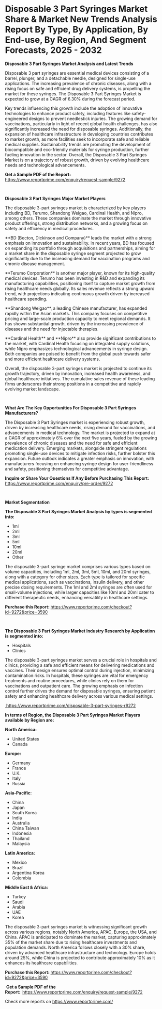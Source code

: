 <p><h1>Disposable 3 Part Syringes Market Share & Market New Trends Analysis Report By Type, By Application, By End-use, By Region, And Segment Forecasts, 2025 - 2032</h1></p><p><strong>Disposable 3 Part Syringes Market Analysis and Latest Trends</strong></p>
<p><p>Disposable 3 part syringes are essential medical devices consisting of a barrel, plunger, and a detachable needle, designed for single-use applications. The increasing prevalence of chronic diseases, along with a rising focus on safe and efficient drug delivery systems, is propelling the market for these syringes. The Disposable 3 Part Syringes Market is expected to grow at a CAGR of 6.30% during the forecast period. </p><p>Key trends influencing this growth include the adoption of innovative technologies to enhance product safety, including features like safety-engineered designs to prevent needlestick injuries. The growing demand for vaccinations, particularly in light of recent global health challenges, has also significantly increased the need for disposable syringes. Additionally, the expansion of healthcare infrastructure in developing countries contributes to market growth, as more facilities seek to incorporate safe and reliable medical supplies. Sustainability trends are promoting the development of biocompatible and eco-friendly materials for syringe production, further fueling innovation in the sector. Overall, the Disposable 3 Part Syringes Market is on a trajectory of robust growth, driven by evolving healthcare needs and technological advancements.</p></p>
<p><strong>Get a Sample PDF of the Report:&nbsp;</strong> <a href="https://www.reportprime.com/enquiry/request-sample/9272?utm_campaign=2924&utm_medium=2&utm_source=Github&utm_content=ia&utm_term=20032025&utm_id=disposable-3-part-syringes">https://www.reportprime.com/enquiry/request-sample/9272</a></p>
<p>&nbsp;</p>
<p><strong>Disposable 3 Part Syringes Major Market Players</strong></p>
<p><p>The disposable 3-part syringes market is characterized by key players including BD, Terumo, Shandong Weigao, Cardinal Health, and Nipro, among others. These companies dominate the market through innovative product offerings, strong distribution networks, and a growing focus on safety and efficiency in medical procedures.</p><p>**BD (Becton, Dickinson and Company)** leads the market with a strong emphasis on innovation and sustainability. In recent years, BD has focused on expanding its portfolio through acquisitions and partnerships, aiming for a market share in the disposable syringe segment projected to grow significantly due to the increasing demand for vaccination programs and chronic disease management.</p><p>**Terumo Corporation** is another major player, known for its high-quality medical devices. Terumo has been investing in R&D and expanding its manufacturing capabilities, positioning itself to capture market growth from rising healthcare needs globally. Its sales revenue reflects a strong upward trend, with projections indicating continuous growth driven by increased healthcare spending.</p><p>**Shandong Weigao**, a leading Chinese manufacturer, has expanded rapidly within the Asian markets. This company focuses on competitive pricing and large-scale production capacity to meet regional demands. It has shown substantial growth, driven by the increasing prevalence of diseases and the need for injectable therapies.</p><p>**Cardinal Health** and **Nipro** also provide significant contributions to the market, with Cardinal Health focusing on integrated supply solutions, while Nipro emphasizes technological advancements in syringe design. Both companies are poised to benefit from the global push towards safer and more efficient healthcare delivery systems.</p><p>Overall, the disposable 3-part syringes market is projected to continue its growth trajectory, driven by innovation, increased health awareness, and global healthcare initiatives. The cumulative sales revenue of these leading firms underscores their strong positions in a competitive and rapidly evolving market landscape.</p></p>
<p>&nbsp;</p>
<p><strong>What Are The Key Opportunities For Disposable 3 Part Syringes Manufacturers?</strong></p>
<p><p>The Disposable 3 Part Syringes market is experiencing robust growth, driven by increasing healthcare needs, rising demand for vaccinations, and advancements in medical technology. The market is projected to expand at a CAGR of approximately 6% over the next five years, fueled by the growing prevalence of chronic diseases and the need for safe and efficient medication delivery. Emerging markets, alongside stringent regulations promoting single-use devices to mitigate infection risks, further bolster this expansion. Future outlook indicates a greater emphasis on innovation, with manufacturers focusing on enhancing syringe design for user-friendliness and safety, positioning themselves for competitive advantage.</p></p>
<p><strong>Inquire or Share Your Questions If Any Before Purchasing This Report:</strong> <a href="https://www.reportprime.com/enquiry/pre-order/9272?utm_campaign=2924&utm_medium=2&utm_source=Github&utm_content=ia&utm_term=20032025&utm_id=disposable-3-part-syringes">https://www.reportprime.com/enquiry/pre-order/9272</a></p>
<p>&nbsp;</p>
<p><strong>Market Segmentation</strong></p>
<p><strong>The Disposable 3 Part Syringes Market Analysis by types is segmented into:</strong></p>
<p><ul><li>1ml</li><li>2ml</li><li>3ml</li><li>5ml</li><li>10ml</li><li>20ml</li><li>Other</li></ul></p>
<p><p>The disposable 3-part syringe market comprises various types based on volume capacities, including 1ml, 2ml, 3ml, 5ml, 10ml, and 20ml syringes, along with a category for other sizes. Each type is tailored for specific medical applications, such as vaccinations, insulin delivery, and other precise dosing requirements. The 1ml and 2ml syringes are often used for small-volume injections, while larger capacities like 10ml and 20ml cater to different therapeutic needs, enhancing versatility in healthcare settings.</p></p>
<p><strong>Purchase this Report:&nbsp;</strong><a href="https://www.reportprime.com/checkout?id=9272&price=3590&utm_campaign=2924&utm_medium=2&utm_source=Github&utm_content=ia&utm_term=20032025&utm_id=disposable-3-part-syringes">https://www.reportprime.com/checkout?id=9272&price=3590</a></p>
<p>&nbsp;</p>
<p><strong>The Disposable 3 Part Syringes Market Industry Research by Application is segmented into:</strong></p>
<p><ul><li>Hospitals</li><li>Clinics</li></ul></p>
<p><p>The disposable 3-part syringes market serves a crucial role in hospitals and clinics, providing a safe and efficient means for delivering medications and vaccines. Their design ensures optimal control during injection, minimizing contamination risks. In hospitals, these syringes are vital for emergency treatments and routine procedures, while clinics rely on them for vaccinations and outpatient care. The growing emphasis on infection control further drives the demand for disposable syringes, ensuring patient safety and enhancing healthcare delivery across various medical settings.</p></p>
<p><a href="https://www.reportprime.com/disposable-3-part-syringes-r9272?utm_campaign=2924&utm_medium=2&utm_source=Github&utm_content=ia&utm_term=20032025&utm_id=disposable-3-part-syringes">&nbsp;https://www.reportprime.com/disposable-3-part-syringes-r9272</a></p>
<p><strong>In terms of Region, the Disposable 3 Part Syringes Market Players available by Region are:</strong></p>
<p>
    <p> <strong> North America: </strong>
        <ul>
            <li>United States</li>
            <li>Canada</li>
        </ul>
        </p> 
    <p> <strong> Europe: </strong>
        <ul>
            <li>Germany</li>
            <li>France</li>
            <li>U.K.</li>
            <li>Italy</li>
            <li>Russia</li>
        </ul>
        </p> 
    <p> <strong> Asia-Pacific: </strong>
        <ul>
            <li>China</li>
            <li>Japan</li>
            <li>South Korea</li>
            <li>India</li>
            <li>Australia</li>
            <li>China Taiwan</li>
            <li>Indonesia</li>
            <li>Thailand</li>
            <li>Malaysia</li>
        </ul>
        </p> 
    <p> <strong> Latin America: </strong>
        <ul>
            <li>Mexico</li>
            <li>Brazil</li>
            <li>Argentina Korea</li>
            <li>Colombia</li>
        </ul>
        </p> 
    <p> <strong> Middle East & Africa: </strong>
        <ul>
            <li>Turkey</li>
            <li>Saudi</li>
            <li>Arabia</li>
            <li>UAE</li>
            <li>Korea</li>
        </ul>
    </p>
    </p>
<p><p>The disposable 3-part syringes market is witnessing significant growth across various regions, notably North America, APAC, Europe, the USA, and China. APAC is anticipated to dominate the market, capturing approximately 35% of the market share due to rising healthcare investments and population demands. North America follows closely with a 30% share, driven by advanced healthcare infrastructure and technology. Europe holds around 25%, while China is projected to contribute approximately 10% as it enhances its healthcare capabilities.</p></p>
<p><strong>Purchase this Report: </strong><a href="https://www.reportprime.com/checkout?id=9272&price=3590&utm_campaign=2924&utm_medium=2&utm_source=Github&utm_content=ia&utm_term=20032025&utm_id=disposable-3-part-syringes">https://www.reportprime.com/checkout?id=9272&price=3590</a></p>
<p>&nbsp;<strong>Get a Sample PDF of the Report:&nbsp;&nbsp;</strong><a href="https://www.reportprime.com/enquiry/request-sample/9272?utm_campaign=2924&utm_medium=2&utm_source=Github&utm_content=ia&utm_term=20032025&utm_id=disposable-3-part-syringes">https://www.reportprime.com/enquiry/request-sample/9272</a></p>
<p><strong></strong></p>
<p>Check more reports on <a href="https://www.reportprime.com/?utm_campaign=2924&utm_medium=2&utm_source=Github&utm_content=ia&utm_term=20032025&utm_id=disposable-3-part-syringes">https://www.reportprime.com/</a></p>